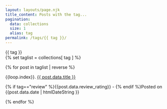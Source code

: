 ```yaml
---
layout: layouts/page.njk
title_content: Posts with the tag...
pagination:
  data: collections
  size: 1
  alias: tag
permalink: /tags/{{ tag }}/
---
```


<div><span class="ft-size-normal tagpill">{{ tag }}</span></div>


<div class="grid_posts">
{% set taglist = collections[ tag ] %}

{% for post in taglist | reverse %}

<div class="fix-children grid_post_container grid_post_taglist">
<p class=" undecorate_link">{{loop.index}}. <a class="main_link" href="{{ post.url | url }}">{{ post.data.title }}</a><br>
<p class="ft-size-small">{% if tag=="review" %}{{post.data.review_rating}} - {% endif %}Posted on {{post.data.date | htmlDateString }}</p>

</div>
{% endfor %}
  
</div>